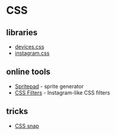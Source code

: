 # CSS

## libraries

* [devices.css](https://github.com/picturepan2/devices.css)
* [instagram.css](https://github.com/picturepan2/instagram.css)



## online tools 

- [Spritepad](https://wearekiss.com/spritepad) - sprite generator
- [CSS Filters](http://www.cssfilters.co/) - Instagram-like CSS filters

## tricks

- [CSS snap](https://twitter.com/supersole/status/615924334675296256?s=09)
